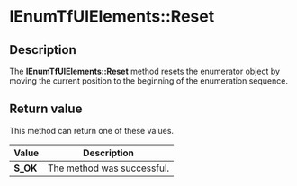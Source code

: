 # IEnumTfUIElements::Reset

## Description

The **IEnumTfUIElements::Reset** method resets the enumerator object by moving the current position to the beginning of the enumeration sequence.

## Return value

This method can return one of these values.

| Value | Description |
| --- | --- |
| **S_OK** | The method was successful. |